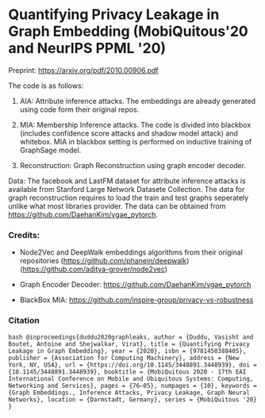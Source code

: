 # Quantifying Privacy Leakage in Graph Embedding (MobiQuitous'20 and NeurIPS PPML '20)

Preprint: https://arxiv.org/pdf/2010.00906.pdf

The code is as follows:

1) AIA: Attribute inference attacks. The embeddings are already generated using code form their original repos.

2) MIA: Membership Inference attacks. The code is divided into blackbox (includes confidence score attacks and shadow model attack) and whitebox. MIA in blackbox setting is performed on inductive training of GraphSage model. 

3) Reconstruction: Graph Reconstruction using graph encoder decoder.

Data: The facebook and LastFM dataset for attribute inference attacks is available from Stanford Large Network Datasete Collection. The data for graph reconstruction requires to load the train and test graphs seperately unlike what most libraries provider. The data can be obtained from https://github.com/DaehanKim/vgae_pytorch.


### Credits:

- Node2Vec and DeepWalk embeddings algorithms from their original repositories (https://github.com/phanein/deepwalk) (https://github.com/aditya-grover/node2vec)

- Graph Encoder Decoder: https://github.com/DaehanKim/vgae_pytorch

- BlackBox MIA: https://github.com/inspire-group/privacy-vs-robustness


### Citation

``bash
@inproceedings{duddu2020graphleaks,
author = {Duddu, Vasisht and Boutet, Antoine and Shejwalkar, Virat},
title = {Quantifying Privacy Leakage in Graph Embedding},
year = {2020},
isbn = {9781450388405},
publisher = {Association for Computing Machinery},
address = {New York, NY, USA},
url = {https://doi.org/10.1145/3448891.3448939},
doi = {10.1145/3448891.3448939},
booktitle = {MobiQuitous 2020 - 17th EAI International Conference on Mobile and Ubiquitous Systems: Computing, Networking and Services},
pages = {76–85},
numpages = {10},
keywords = {Graph Embeddings., Inference Attacks, Privacy Leakage, Graph Neural Networks},
location = {Darmstadt, Germany},
series = {MobiQuitous '20}
}
``
  

